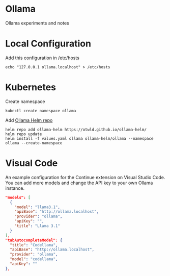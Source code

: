 # Ollama

Ollama experiments and notes

# Local Configuration

Add this configuration in /etc/hosts

```
echo "127.0.0.1 ollama.localhost" > /etc/hosts
``` 


# Kubernetes

Create namespace

```shell
kubectl create namespace ollama

```

Add [Ollama Helm repo](https://artifacthub.io/packages/helm/ollama-helm/ollama) 


```shell
helm repo add ollama-helm https://otwld.github.io/ollama-helm/
helm repo update
helm install -f values.yaml ollama ollama-helm/ollama --namespace ollama --create-namespace
```


# Visual Code 
An example configuration for the Continue extension on Visual Studio Code. You can add more models and change the API key to your own Ollama instance.

```json
"models": [
  {
    "model": "llama3.1",
    "apiBase": "http://ollama.localhost",
    "provider": "ollama",
    "apiKey": "",
    "title": "Llama 3.1"
  }
],
"tabAutocompleteModel": {
  "title": "Codellama",
  "apiBase": "http://ollama.localhost",
  "provider": "ollama",
  "model": "codellama",
  "apiKey": ""
},

```